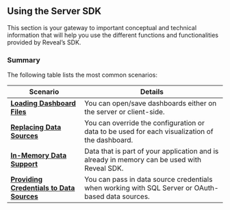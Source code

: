 ## Using the Server SDK

This section is your gateway to important conceptual and technical
information that will help you use the different functions and
functionalities provided by Reveal’s SDK.

### Summary

The following table lists the most common scenarios:

|**Scenario**    |**Details** |
|---|---|                                                                         
| [**Loading Dashboard Files**](loading-dashboards-server-web.md)                              | You can open/save dashboards either on the server or client-side.                                                |
| [**Replacing Data Sources**](replacing-data-sources-server-web.md)                           | You can override the configuration or data to be used for each visualization of the dashboard.                        |
| [**In-Memory Data Support**](in-memory-data-server-web.md)                                   | Data that is part of your application and is already in memory can be used with Reveal SDK.                           |
| [**Providing Credentials to Data Sources**](providing-credentials-datasources-server-web.md) | You can pass in data source credentials when working with SQL Server or OAuth-based data sources.                     |
